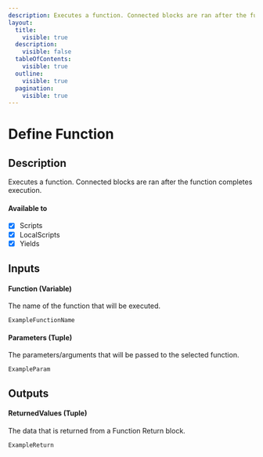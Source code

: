 ```yaml
---
description: Executes a function. Connected blocks are ran after the function completes execution.
layout:
  title:
    visible: true
  description:
    visible: false
  tableOfContents:
    visible: true
  outline:
    visible: true
  pagination:
    visible: true
---
```


# Define Function

## Description

Executes a function. Connected blocks are ran after the function completes execution.

#### Available to

* [x] Scripts
* [x] LocalScripts
* [x] Yields

## Inputs

#### Function (Variable)

The name of the function that will be executed.

```
ExampleFunctionName
```

#### Parameters (Tuple)

The parameters/arguments that will be passed to the selected function.

```
ExampleParam
```

## Outputs

#### ReturnedValues (Tuple)

The data that is returned from a Function Return block.

```
ExampleReturn
```
